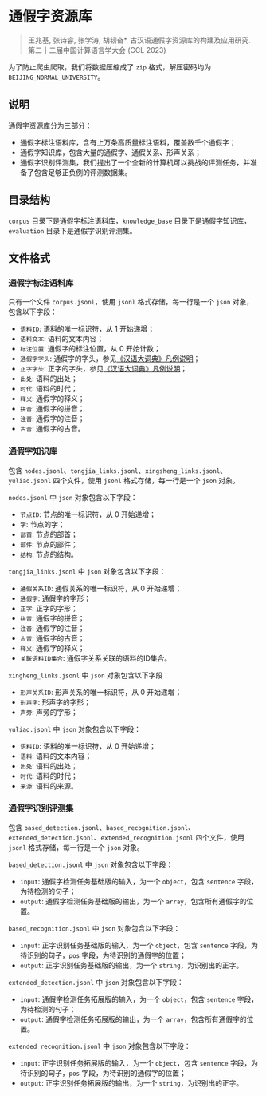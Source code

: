 # 通假字资源库

> 王兆基, 张诗睿, 张学涛, 胡韧奋*. 古汉语通假字资源库的构建及应用研究. 第二十二届中国计算语言学大会 (CCL 2023)

为了防止爬虫爬取，我们将数据压缩成了 `zip` 格式，解压密码均为 `BEIJING_NORMAL_UNIVERSITY`。

## 说明

通假字资源库分为三部分：

- 通假字标注语料库，含有上万条高质量标注语料，覆盖数千个通假字；
- 通假字知识库，包含大量的通假字、通假关系、形声关系；
- 通假字识别评测集，我们提出了一个全新的计算机可以挑战的评测任务，并准备了包含足够正负例的评测数据集。

## 目录结构

`corpus` 目录下是通假字标注语料库，`knowledge_base` 目录下是通假字知识库，`evaluation` 目录下是通假字识别评测集。

## 文件格式

### 通假字标注语料库

只有一个文件 `corpus.jsonl`，使用 `jsonl` 格式存储，每一行是一个 `json` 对象，包含以下字段：

- `语料ID`: 语料的唯一标识符，从 1 开始递增；
- `语料文本`: 语料的文本内容；
- `标注位置`: 通假字的标注位置，从 0 开始计数；
- `通假字字头`: 通假字的字头，参见[《汉语大词典》凡例说明](https://hd.cnki.net/kxhd/Introduce/HDFanLi)；
- `正字字头`: 正字的字头，参见[《汉语大词典》凡例说明](https://hd.cnki.net/kxhd/Introduce/HDFanLi)；
- `出处`: 语料的出处；
- `时代`: 语料的时代；
- `释义`: 通假字的释义；
- `拼音`: 通假字的拼音；
- `注音`: 通假字的注音；
- `古音`: 通假字的古音。

### 通假字知识库

包含 `nodes.jsonl`、`tongjia_links.jsonl`、`xingsheng_links.jsonl`、`yuliao.jsonl` 四个文件，使用 `jsonl` 格式存储，每一行是一个 `json` 对象。

`nodes.jsonl` 中 `json` 对象包含以下字段：

- `节点ID`: 节点的唯一标识符，从 0 开始递增；
- `字`: 节点的字；
- `部首`: 节点的部首；
- `部件`: 节点的部件；
- `结构`: 节点的结构。

`tongjia_links.jsonl` 中 `json` 对象包含以下字段：

- `通假关系ID`: 通假关系的唯一标识符，从 0 开始递增；
- `通假字`: 通假字的字形；
- `正字`: 正字的字形；
- `拼音`: 通假字的拼音；
- `注音`: 通假字的注音；
- `古音`: 通假字的古音；
- `释义`: 通假字的释义；
- `关联语料ID集合`: 通假字关系关联的语料的ID集合。

`xingheng_links.jsonl` 中 `json` 对象包含以下字段：

- `形声关系ID`: 形声关系的唯一标识符，从 0 开始递增；
- `形声字`: 形声字的字形；
- `声旁`: 声旁的字形；

`yuliao.jsonl` 中 `json` 对象包含以下字段：

- `语料ID`: 语料的唯一标识符，从 0 开始递增；
- `语料`: 语料的文本内容；
- `出处`: 语料的出处；
- `时代`: 语料的时代；
- `来源`: 语料的来源。

### 通假字识别评测集

包含 `based_detection.jsonl`、`based_recognition.jsonl`、`extended_detection.jsonl`、`extended_recognition.jsonl` 四个文件，使用 `jsonl` 格式存储，每一行是一个 `json` 对象。

`based_detection.jsonl` 中 `json` 对象包含以下字段：

- `input`: 通假字检测任务基础版的输入，为一个 `object`，包含 `sentence` 字段，为待检测的句子；
- `output`: 通假字检测任务基础版的输出，为一个 `array`，包含所有通假字的位置。

`based_recognition.jsonl` 中 `json` 对象包含以下字段：

- `input`: 正字识别任务基础版的输入，为一个 `object`，包含 `sentence` 字段，为待识别的句子，`pos` 字段，为待识别的通假字的位置；
- `output`: 正字识别任务基础版的输出，为一个 `string`，为识别出的正字。

`extended_detection.jsonl` 中 `json` 对象包含以下字段：

- `input`: 通假字检测任务拓展版的输入，为一个 `object`，包含 `sentence` 字段，为待检测的句子；
- `output`: 通假字检测任务拓展版的输出，为一个 `array`，包含所有通假字的位置。

`extended_recognition.jsonl` 中 `json` 对象包含以下字段：

- `input`: 正字识别任务拓展版的输入，为一个 `object`，包含 `sentence` 字段，为待识别的句子，`pos` 字段，为待识别的通假字的位置；
- `output`: 正字识别任务拓展版的输出，为一个 `string`，为识别出的正字。
